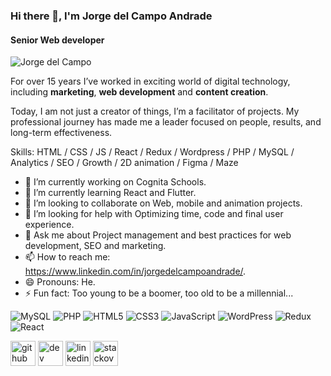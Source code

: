 ### Hi there 👋, I'm Jorge del Campo Andrade
#### Senior Web developer
![Jorge del Campo](https://avatars.githubusercontent.com/u/28831483?s=400&u=dff215a112c345e37c2e74b000b6266980726249&v=4)

For over 15 years I’ve worked in exciting world of digital technology, including **marketing**, **web development** and **content creation**.

Today, I am not just a creator of things, I’m a facilitator of projects. My professional journey has made me a leader focused on people, results, and long-term effectiveness.

Skills: HTML / CSS / JS / React / Redux / Wordpress / PHP / MySQL / Analytics / SEO / Growth / 2D animation / Figma / Maze

- 🔭 I’m currently working on Cognita Schools. 
- 🌱 I’m currently learning React and Flutter. 
- 👯 I’m looking to collaborate on Web, mobile and animation projects. 
- 🤔 I’m looking for help with Optimizing time, code and final user experience. 
- 💬 Ask me about Project management and best practices for web development, SEO and marketing. 
- 📫 How to reach me: https://www.linkedin.com/in/jorgedelcampoandrade/. 
- 😄 Pronouns: He. 
- ⚡ Fun fact: Too young to be a boomer, too old to be a millennial...


![MySQL](https://img.shields.io/badge/mysql-4479A1.svg?style=for-the-badge&logo=mysql&logoColor=white) ![PHP](https://img.shields.io/badge/php-%23777BB4.svg?style=for-the-badge&logo=php&logoColor=white) ![HTML5](https://img.shields.io/badge/html5-%23E34F26.svg?style=for-the-badge&logo=html5&logoColor=white) ![CSS3](https://img.shields.io/badge/css3-%231572B6.svg?style=for-the-badge&logo=css3&logoColor=white) ![JavaScript](https://img.shields.io/badge/javascript-%23323330.svg?style=for-the-badge&logo=javascript&logoColor=%23F7DF1E) ![WordPress](https://img.shields.io/badge/WordPress-%23117AC9.svg?style=for-the-badge&logo=WordPress&logoColor=white) ![Redux](https://img.shields.io/badge/redux-%23593d88.svg?style=for-the-badge&logo=redux&logoColor=white) ![React](https://img.shields.io/badge/react-%2320232a.svg?style=for-the-badge&logo=react&logoColor=%2361DAFB)


[<img src='https://cdn.jsdelivr.net/npm/simple-icons@3.0.1/icons/github.svg' alt='github' height='40'>](https://github.com/jorgedelcampo)  [<img src='https://cdn.jsdelivr.net/npm/simple-icons@3.0.1/icons/dev-dot-to.svg' alt='dev' height='40'>](https://dev.to/jorgedelcampo)  [<img src='https://cdn.jsdelivr.net/npm/simple-icons@3.0.1/icons/linkedin.svg' alt='linkedin' height='40'>](https://www.linkedin.com/in/jorgedelcampoandrade/)  [<img src='https://cdn.jsdelivr.net/npm/simple-icons@3.0.1/icons/stackoverflow.svg' alt='stackoverflow' height='40'>](https://stackoverflow.com/users/7724695/jorge-del-campo-andrade)  

